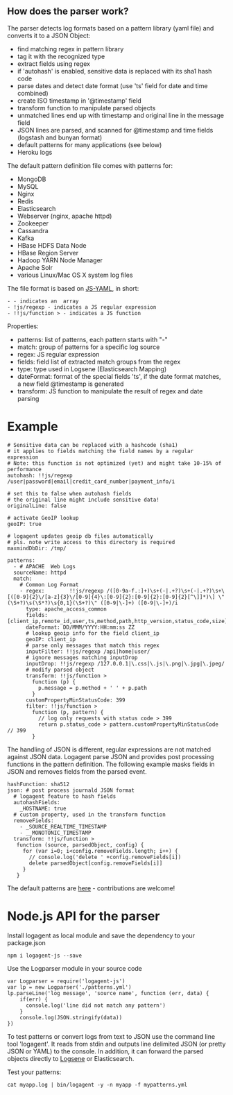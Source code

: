 ## How does the parser work?

The parser detects log formats based on a pattern library (yaml file) and converts it to a JSON Object:

- find matching regex in pattern library
- tag it with the recognized type
- extract fields using regex
- if 'autohash' is enabled, sensitive data is replaced with its sha1 hash code
- parse dates and detect date format
  (use 'ts' field for date and time combined) 
- create ISO timestamp in '@timestamp' field
- transform function to manipulate parsed objects
- unmatched lines end up with timestamp and original line in the message field
- JSON lines are parsed, and scanned for @timestamp and time fields (logstash and bunyan format)
- default patterns for many applications (see below)
- Heroku logs

The default pattern definition file comes with patterns for:

- MongoDB
- MySQL
- Nginx
- Redis
- Elasticsearch
- Webserver (nginx, apache httpd)
- Zookeeper
- Cassandra
- Kafka
- HBase HDFS Data Node
- HBase Region Server
- Hadoop YARN Node Manager
- Apache Solr
- various Linux/Mac OS X system log files

The file format is based on [JS-YAML](https://nodeca.github.io/js-yaml/), in short:
```
- - indicates an  array
- !js/regexp - indicates a JS regular expression
- !!js/function > - indicates a JS function 
```

Properties:

- patterns: list of patterns, each pattern starts with "-"
- match: group of patterns for a specific log source
- regex: JS regular expression 
- fields: field list of extracted match groups from the regex
- type: type used in Logsene (Elasticsearch Mapping)
- dateFormat: format of the special fields 'ts', if the date format matches, a new field @timestamp is generated
- transform: JS function to manipulate the result of regex and date parsing

# Example

```
# Sensitive data can be replaced with a hashcode (sha1)
# it applies to fields matching the field names by a regular expression
# Note: this function is not optimized (yet) and might take 10-15% of performance
autohash: !!js/regexp /user|password|email|credit_card_number|payment_info/i

# set this to false when autohash fields
# the original line might include sensitive data!
originalLine: false

# activate GeoIP lookup
geoIP: true

# logagent updates geoip db files automatically
# pls. note write access to this directory is required
maxmindDbDir: /tmp/

patterns: 
  - # APACHE  Web Logs
  sourceName: httpd
  match: 
    # Common Log Format
    - regex:        !!js/regexp /([0-9a-f.:]+)\s+(-|.+?)\s+(-|.+?)\s+\[([0-9]{2}\/[a-z]{3}\/[0-9]{4}\:[0-9]{2}:[0-9]{2}:[0-9]{2}[^\]]*)\] \"(\S+?)\s(\S*?)\s{0,1}(\S+?)\" ([0-9|\-]+) ([0-9|\-]+)/i
      type: apache_access_common
      fields:       [client_ip,remote_id,user,ts,method,path,http_version,status_code,size]
      dateFormat: DD/MMM/YYYY:HH:mm:ss ZZ
      # lookup geoip info for the field client_ip
      geoIP: client_ip
      # parse only messages that match this regex
      inputFilter: !!js/regexp /api|home|user/
      # ignore messages matching inputDrop
      inputDrop: !!js/regexp /127.0.0.1|\.css|\.js|\.png|\.jpg|\.jpeg/
      # modify parsed object
      transform: !!js/function >
        function (p) {
          p.message = p.method + ' ' + p.path
        }
      customPropertyMinStatusCode: 399
      filter: !!js/function > 
        function (p, pattern) {
          // log only requests with status code > 399
          return p.status_code > pattern.customPropertyMinStatusCode // 399
        }
```

The handling of JSON is different, regular expressions are not matched against JSON data. 
Logagent parse JSON and provides post processing functions in the pattern definition.
The following example masks fields in JSON and removes fields from the parsed event. 

```
hashFunction: sha512
json: # post process journald JSON format
  # logagent feature to hash fields
  autohashFields: 
    _HOSTNAME: true
  # custom property, used in the transform function
  removeFields: 
    - _SOURCE_REALTIME_TIMESTAMP
    - __MONOTONIC_TIMESTAMP
  transform: !!js/function >
   function (source, parsedObject, config) {
     for (var i=0; i<config.removeFields.length; i++) {
       // console.log('delete ' +config.removeFields[i])
       delete parsedObject[config.removeFields[i]]
     }
   }
```

The default patterns are [here](https://github.com/sematext/logagent-js/blob/master/patterns.yml) - contributions are welcome!

# Node.js API for the parser 

Install logagent as local module and save the dependency to your package.json

```
npm i logagent-js --save
```

Use the Logparser module in your source code

``` 
var Logparser = require('logagent-js')
var lp = new Logparser('./patterns.yml')
lp.parseLine('log message', 'source name', function (err, data) {
    if(err) {
      console.log('line did not match any pattern')
    }
    console.log(JSON.stringify(data))
})
```

To test patterns or convert logs from text to JSON use the command line tool 'logagent'. It reads from stdin and outputs line delimited JSON (or pretty JSON or YAML) to the console. In addition, it can forward the parsed objects directly to [Logsene](http://sematext.com/logsene) or Elasticsearch.

Test your patterns:
```
cat myapp.log | bin/logagent -y -n myapp -f mypatterns.yml
```
